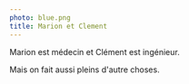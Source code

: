 ```yaml
---
photo: blue.png
title: Marion et Clement
---
```

Marion est médecin et Clément est ingénieur.


Mais on fait aussi pleins d'autre choses.
